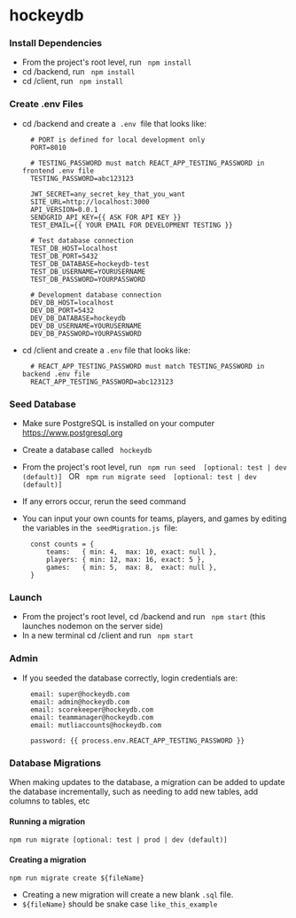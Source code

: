 # hockeydb

<!-- CMD + Shift + V to view markdown file in VS code -->

### Install Dependencies
- From the project's root level, run &nbsp; `npm install`
- cd /backend, run &nbsp; `npm install`
- cd /client, run &nbsp; `npm install`


### Create .env Files
- cd /backend and create a &nbsp;`.env`&nbsp; file that looks like:

        # PORT is defined for local development only
        PORT=8010

        # TESTING_PASSWORD must match REACT_APP_TESTING_PASSWORD in frontend .env file
        TESTING_PASSWORD=abc123123

        JWT_SECRET=any_secret_key_that_you_want
        SITE_URL=http://localhost:3000
        API_VERSION=0.0.1
        SENDGRID_API_KEY={{ ASK FOR API KEY }}
        TEST_EMAIL={{ YOUR EMAIL FOR DEVELOPMENT TESTING }}

        # Test database connection
        TEST_DB_HOST=localhost
        TEST_DB_PORT=5432
        TEST_DB_DATABASE=hockeydb-test
        TEST_DB_USERNAME=YOURUSERNAME
        TEST_DB_PASSWORD=YOURPASSWORD

        # Development database connection
        DEV_DB_HOST=localhost
        DEV_DB_PORT=5432
        DEV_DB_DATABASE=hockeydb
        DEV_DB_USERNAME=YOURUSERNAME
        DEV_DB_PASSWORD=YOURPASSWORD

- cd /client and create a `.env` file that looks like:

        # REACT_APP_TESTING_PASSWORD must match TESTING_PASSWORD in backend .env file
        REACT_APP_TESTING_PASSWORD=abc123123

### Seed Database
- Make sure PostgreSQL is installed on your computer https://www.postgresql.org
- Create a database called &nbsp; `hockeydb`
- From the project's root level, run &nbsp; `npm run seed  [optional: test | dev (default)]` &nbsp; OR &nbsp; `npm run migrate seed  [optional: test | dev (default)]`
- If any errors occur, rerun the seed command
- You can input your own counts for teams, players, and games by editing the variables in the &nbsp;`seedMigration.js`&nbsp; file:
        
        const counts = {
            teams:   { min: 4,  max: 10, exact: null },
            players: { min: 12, max: 16, exact: 5 },
            games:   { min: 5,  max: 8,  exact: null },  
        }

### Launch
- From the project's root level, cd /backend and run &nbsp; `npm start` (this launches nodemon on the server side)
- In a new terminal cd /client and run &nbsp; `npm start`

### Admin
- If you seeded the database correctly, login credentials are:
        
        email: super@hockeydb.com
        email: admin@hockeydb.com
        email: scorekeeper@hockeydb.com
        email: teammanager@hockeydb.com
        email: mutliaccounts@hockeydb.com

        password: {{ process.env.REACT_APP_TESTING_PASSWORD }}


### Database Migrations
When making updates to the database, a migration can be added to update the database incrementally, such as needing to add new tables, add columns to tables, etc

#### Running a migration

`npm run migrate [optional: test | prod | dev (default)]`

#### Creating a migration

`npm run migrate create ${fileName}`

- Creating a new migration will create a new blank `.sql` file.
- `${fileName}` should be snake case `like_this_example`
